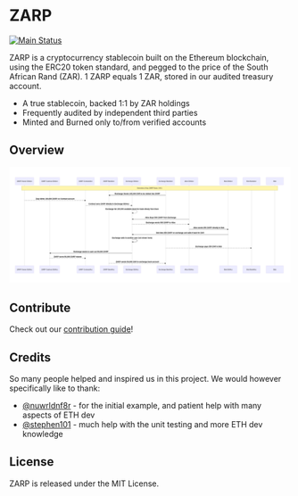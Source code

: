 # ZARP

[![Main Status](https://github.com/randreserve/ZARP/workflows/main/badge.svg)](https://github.com/randreserve/ZARP/actions)

ZARP is a cryptocurrency stablecoin built on the Ethereum blockchain, using the ERC20 token standard, and pegged to the price of the South African Rand (ZAR). 1 ZARP equals 1 ZAR, stored in our audited treasury account.

- A true stablecoin, backed 1:1 by ZAR holdings
- Frequently audited by independent third parties 
- Minted and Burned only to/from verified accounts

## Overview

![Overview Flow Diagram](./docs/overview.png)

## Contribute

Check out our [contribution guide](CONTRIBUTING.md)!

## Credits

So many people helped and inspired us in this project. We would however specifically like to thank:

- [@nuwrldnf8r](https://github.com/nuwrldnf8r) - for the initial example, and patient help with many aspects of ETH dev
- [@stephen101](https://github.com/stephen101) - much help with the unit testing and more ETH dev knowledge

## License

ZARP is released under the MIT License.
